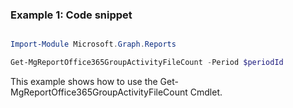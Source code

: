 ### Example 1: Code snippet

```powershell

Import-Module Microsoft.Graph.Reports

Get-MgReportOffice365GroupActivityFileCount -Period $periodId 

```
This example shows how to use the Get-MgReportOffice365GroupActivityFileCount Cmdlet.

